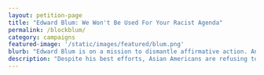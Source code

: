 ```yaml
---
layout: petition-page
title: "Edward Blum: We Won't Be Used For Your Racist Agenda"
permalink: /blockblum/
category: campaigns
featured-image: '/static/images/featured/blum.png'
blurb: "Edward Blum is on a mission to dismantle affirmative action. And he's using AAPIs to do it."
description: "Despite his best efforts, Asian Americans are refusing to be a part of Blum’s racist, anti-affirmative action agenda. The days of divide and conquer are over!"
---
```


<link href='https://actionnetwork.org/css/style-embed-whitelabel.css' rel='stylesheet' type='text/css' />
<script>window.yepnope || document.write('<script src="https://actionnetwork.org/assets/yepnope154-min.js"><\/script>');</script>
<script src='https://actionnetwork.org/widgets/v2/petition/edward-blum-we-wont-be-used-for-your-racist-agenda?format=js&source=widget&style=full'></script>
<div id='can-petition-area-edward-blum-we-wont-be-used-for-your-racist-agenda' style='width: 100%'><!-- this div is the target for our HTML insertion --></div>